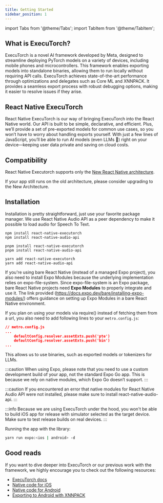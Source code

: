 ```yaml
---
title: Getting Started
sidebar_position: 1
---
```


import Tabs from '@theme/Tabs';
import TabItem from '@theme/TabItem';

## What is ExecuTorch?

ExecuTorch is a novel AI framework developed by Meta, designed to streamline deploying PyTorch models on a variety of devices, including mobile phones and microcontrollers. This framework enables exporting models into standalone binaries, allowing them to run locally without requiring API calls. ExecuTorch achieves state-of-the-art performance through optimizations and delegates such as Core ML and XNNPACK. It provides a seamless export process with robust debugging options, making it easier to resolve issues if they arise.

## React Native ExecuTorch

React Native ExecuTorch is our way of bringing ExecuTorch into the React Native world. Our API is built to be simple, declarative, and efficient. Plus, we’ll provide a set of pre-exported models for common use cases, so you won’t have to worry about handling exports yourself. With just a few lines of JavaScript, you’ll be able to run AI models (even LLMs 👀) right on your device—keeping user data private and saving on cloud costs.

## Compatibility

React Native Executorch supports only the [New React Native architecture](https://reactnative.dev/architecture/landing-page).

If your app still runs on the old architecture, please consider upgrading to the New Architecture.

## Installation

Installation is pretty straightforward, just use your favorite package manager. We use React Native Audio API as a peer dependency to make it possible to load audio for Speech To Text.

<Tabs>
  <TabItem value="npm" label="NPM">

    npm install react-native-executorch
    npm install react-native-audio-api

  </TabItem>
  <TabItem value="pnpm" label="PNPM">

    pnpm install react-native-executorch
    pnpm install react-native-audio-api

  </TabItem>
  <TabItem value="yarn" label="YARN">

    yarn add react-native-executorch
    yarn add react-native-audio-api

  </TabItem>
</Tabs>

If you're using bare React Native (instead of a managed Expo project), you also need to install Expo Modules because the underlying implementation relies on expo-file-system. Since expo-file-system is an Expo package, bare React Native projects need **Expo Modules** to properly integrate and use it. The link provided (https://docs.expo.dev/bare/installing-expo-modules/) offers guidance on setting up Expo Modules in a bare React Native environment.

If you plan on using your models via require() instead of fetching them from a url, you also need to add following lines to your `metro.config.js`:

```json
// metro.config.js
...
    defaultConfig.resolver.assetExts.push('pte')
    defaultConfig.resolver.assetExts.push('bin')
...
```

This allows us to use binaries, such as exported models or tokenizers for LLMs.

:::caution
When using Expo, please note that you need to use a custom development build of your app, not the standard Expo Go app. This is because we rely on native modules, which Expo Go doesn’t support.
:::

:::caution
If you encountered an error that native modules for React Native Audio API were not installed, please make sure to install react-native-audio-api.
:::

:::info
Because we are using ExecuTorch under the hood, you won't be able to build iOS app for release with simulator selected as the target device. Make sure to test release builds on real devices.
:::

Running the app with the library:

```bash
yarn run expo:<ios | android> -d
```

## Good reads

If you want to dive deeper into ExecuTorch or our previous work with the framework, we highly encourage you to check out the following resources:

- [ExecuTorch docs](https://pytorch.org/executorch/stable/index.html)
- [Native code for iOS](https://medium.com/swmansion/bringing-native-ai-to-your-mobile-apps-with-executorch-part-i-ios-f1562a4556e8?source=user_profile_page---------0-------------250189c98ccf---------------)
- [Native code for Android](https://medium.com/swmansion/bringing-native-ai-to-your-mobile-apps-with-executorch-part-ii-android-29431b6b9f7f?source=user_profile_page---------2-------------b8e3a5cb1c63---------------)
- [Exporting to Android with XNNPACK](https://medium.com/swmansion/exporting-ai-models-on-android-with-xnnpack-and-executorch-3e70cff51c59?source=user_profile_page---------1-------------b8e3a5cb1c63---------------)
